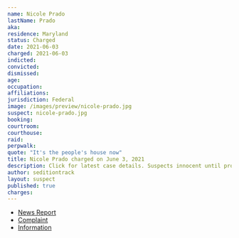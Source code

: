 ```yaml
---
name: Nicole Prado
lastName: Prado
aka:
residence: Maryland
status: Charged
date: 2021-06-03
charged: 2021-06-03
indicted:
convicted:
dismissed:
age:
occupation:
affiliations:
jurisdiction: Federal
image: /images/preview/nicole-prado.jpg
suspect: nicole-prado.jpg
booking:
courtroom:
courthouse:
raid:
perpwalk:
quote: "It's the people's house now"
title: Nicole Prado charged on June 3, 2021
description: Click for latest case details. Suspects innocent until proven guilty.
author: seditiontrack
layout: suspect
published: true
charges:
---
```

- [News Report](https://www.wusa9.com/article/news/national/capitol-riots/meet-the-new-congresswoman-friends-instagram-post-leads-to-womans-capitol-riot-arrest-nicole-prado-trump-gaithersburg/65-f436d15e-6d06-462d-9a94-5ac2d9ea4e11)
- [Complaint](https://extremism.gwu.edu/sites/g/files/zaxdzs2191/f/Nicole%20Prado%20Criminal%20Complaint.pdf)
- [Information](https://www.justice.gov/usao-dc/case-multi-defendant/file/1404496/download)
